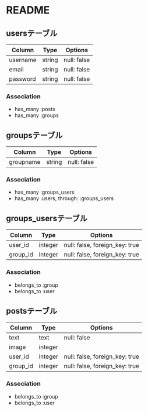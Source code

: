 # README


## usersテーブル
|Column|Type|Options|
|------|----|-------|
|username|string|null: false|
|email|string|null: false|
|password|string|null: false|
### Association
- has_many :posts
- has_many :groups


## groupsテーブル
|Column|Type|Options|
|------|----|-------|
|groupname|string|null: false|
### Association
- has_many :groups_users
- has_many :users,  through:  :groups_users


## groups_usersテーブル
|Column|Type|Options|
|------|----|-------|
|user_id|integer|null: false, foreign_key: true|
|group_id|integer|null: false, foreign_key: true|
### Association
- belongs_to :group
- belongs_to :user


## postsテーブル
Column|Type|Options|
|------|----|-------|
|text|text|null: false|
|image|integer||
|user_id|integer|null: false, foreign_key: true|
|group_id|integer|null: false, foreign_key: true|
### Association
- belongs_to :group
- belongs_to :user


